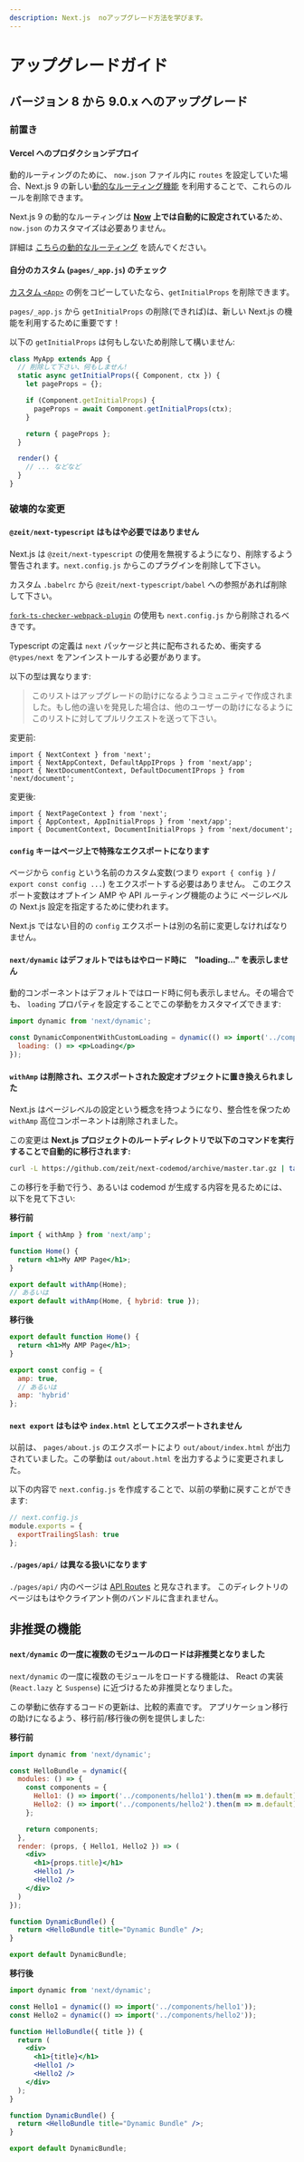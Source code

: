 ```yaml
---
description: Next.js  noアップグレード方法を学びます。
---
```


# アップグレードガイド

## バージョン 8 から 9.0.x へのアップグレード

### 前置き

#### Vercel へのプロダクションデプロイ

動的ルーティングのために、 `now.json` ファイル内に `routes` を設定していた場合、Next.js 9 の新しい[動的なルーティング機能](https://nextjs.org/docs/routing/dynamic-routes) を利用することで、これらのルールを削除できます。

Next.js 9 の動的なルーティングは **[Now](https://vercel.com/now) 上では自動的に設定されている**ため、 `now.json` のカスタマイズは必要ありません。

詳細は [こちらの動的なルーティング](https://nextjs.org/docs/routing/dynamic-routes) を読んでください。

#### 自分のカスタム <App>(`pages/_app.js`) のチェック

[カスタム `<App>`](https://nextjs.org/docs#custom-app) の例をコピーしていたなら、`getInitialProps` を削除できます。

`pages/_app.js` から `getInitialProps` の削除(できれば)は、新しい Next.js の機能を利用するために重要です！

以下の `getInitialProps` は何もしないため削除して構いません:

```js
class MyApp extends App {
  // 削除して下さい、何もしません!
  static async getInitialProps({ Component, ctx }) {
    let pageProps = {};

    if (Component.getInitialProps) {
      pageProps = await Component.getInitialProps(ctx);
    }

    return { pageProps };
  }

  render() {
    // ... などなど
  }
}
```

### 破壊的な変更

#### `@zeit/next-typescript` はもはや必要ではありません

Next.js は `@zeit/next-typescript` の使用を無視するようになり、削除するよう警告されます。`next.config.js` からこのプラグインを削除して下さい。

カスタム `.babelrc` から `@zeit/next-typescript/babel` への参照があれば削除して下さい。

[`fork-ts-checker-webpack-plugin`](https://github.com/Realytics/fork-ts-checker-webpack-plugin/issues) の使用も `next.config.js` から削除されるべきです。

Typescript の定義は `next` パッケージと共に配布されるため、衝突する `@types/next` をアンインストールする必要があります。

以下の型は異なります:

> このリストはアップグレードの助けになるようコミュニティで作成されました。もし他の違いを発見した場合は、他のユーザーの助けになるようにこのリストに対してプルリクエストを送って下さい。

変更前:

```tsx
import { NextContext } from 'next';
import { NextAppContext, DefaultAppIProps } from 'next/app';
import { NextDocumentContext, DefaultDocumentIProps } from 'next/document';
```

 変更後:

```tsx
import { NextPageContext } from 'next';
import { AppContext, AppInitialProps } from 'next/app';
import { DocumentContext, DocumentInitialProps } from 'next/document';
```

#### `config` キーはページ上で特殊なエクスポートになります

ページから `config` という名前のカスタム変数(つまり `export { config }` / `export const config ...`) をエクスポートする必要はありません。
このエクスポート変数はオプトイン AMP や API ルーティング機能のように
ページレベルの Next.js 設定を指定するために使われます。

Next.js ではない目的の `config` エクスポートは別の名前に変更しなければなりません。

#### `next/dynamic` はデフォルトではもはやロード時に　"loading..." を表示しません

動的コンポーネントはデフォルトではロード時に何も表示しません。その場合でも、
`loading` プロパティを設定することでこの挙動をカスタマイズできます:

```jsx
import dynamic from 'next/dynamic';

const DynamicComponentWithCustomLoading = dynamic(() => import('../components/hello2'), {
  loading: () => <p>Loading</p>
});
```

#### `withAmp` は削除され、エクスポートされた設定オブジェクトに置き換えられました

Next.js はページレベルの設定という概念を持つようになり、整合性を保つため `withAmp` 高位コンポーネントは削除されました。

この変更は **Next.js プロジェクトのルートディレクトリで以下のコマンドを実行することで自動的に移行されます:**

```bash
curl -L https://github.com/zeit/next-codemod/archive/master.tar.gz | tar -xz --strip=2 next-codemod-master/transforms/withamp-to-config.js npx jscodeshift -t ./withamp-to-config.js pages/**/*.js
```

この移行を手動で行う、あるいは codemod が生成する内容を見るためには、以下を見て下さい:

**移行前**

```jsx
import { withAmp } from 'next/amp';

function Home() {
  return <h1>My AMP Page</h1>;
}

export default withAmp(Home);
// あるいは
export default withAmp(Home, { hybrid: true });
```

**移行後**

```jsx
export default function Home() {
  return <h1>My AMP Page</h1>;
}

export const config = {
  amp: true,
  // あるいは
  amp: 'hybrid'
};
```

#### `next export` はもはや `index.html` としてエクスポートされません

以前は、 `pages/about.js` のエクスポートにより `out/about/index.html` が出力されていました。この挙動は `out/about.html` を出力するように変更されました。

以下の内容で `next.config.js` を作成することで、以前の挙動に戻すことができます:

```js
// next.config.js
module.exports = {
  exportTrailingSlash: true
};
```

#### `./pages/api/` は異なる扱いになります

`./pages/api/` 内のページは [API Routes](https://nextjs.org/blog/next-9#api-routes) と見なされます。
このディレクトリのページはもはやクライアント側のバンドルに含まれません。

## 非推奨の機能

#### `next/dynamic` の一度に複数のモジュールのロードは非推奨となりました

`next/dynamic` の一度に複数のモジュールをロードする機能は、 React の実装 (`React.lazy` と `Suspense`) に近づけるため非推奨となりました。

この挙動に依存するコードの更新は、比較的素直です。
アプリケーション移行の助けになるよう、移行前/移行後の例を提供しました:

**移行前**

```jsx
import dynamic from 'next/dynamic';

const HelloBundle = dynamic({
  modules: () => {
    const components = {
      Hello1: () => import('../components/hello1').then(m => m.default),
      Hello2: () => import('../components/hello2').then(m => m.default)
    };

    return components;
  },
  render: (props, { Hello1, Hello2 }) => (
    <div>
      <h1>{props.title}</h1>
      <Hello1 />
      <Hello2 />
    </div>
  )
});

function DynamicBundle() {
  return <HelloBundle title="Dynamic Bundle" />;
}

export default DynamicBundle;
```

**移行後**

```jsx
import dynamic from 'next/dynamic';

const Hello1 = dynamic(() => import('../components/hello1'));
const Hello2 = dynamic(() => import('../components/hello2'));

function HelloBundle({ title }) {
  return (
    <div>
      <h1>{title}</h1>
      <Hello1 />
      <Hello2 />
    </div>
  );
}

function DynamicBundle() {
  return <HelloBundle title="Dynamic Bundle" />;
}

export default DynamicBundle;
```
